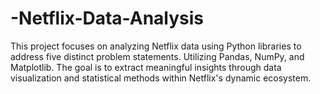 # -Netflix-Data-Analysis
This project focuses on analyzing Netflix data using Python libraries to  address five distinct problem statements. Utilizing Pandas, NumPy, and  Matplotlib. The goal is to extract meaningful insights through data  visualization and statistical methods within Netflix's dynamic  ecosystem.
